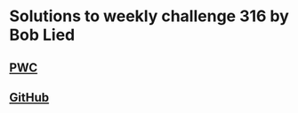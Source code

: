 # Solutions to weekly challenge 316 by Bob Lied

## [PWC](https://perlweeklychallenge.org/blog/perl-weekly-challenge-316/)
## [GitHub](https://github.com/boblied/perlweeklychallenge-club/tree/master/challenge-316/bob-lied)
